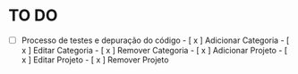# TO DO

- [ ] Processo de testes e depuração do código
        - [ x ] Adicionar Categoria
        - [ x ] Editar Categoria
        - [ x ] Remover Categoria
        - [ x ] Adicionar Projeto
        - [ x ] Editar Projeto
        - [ x ] Remover Projeto